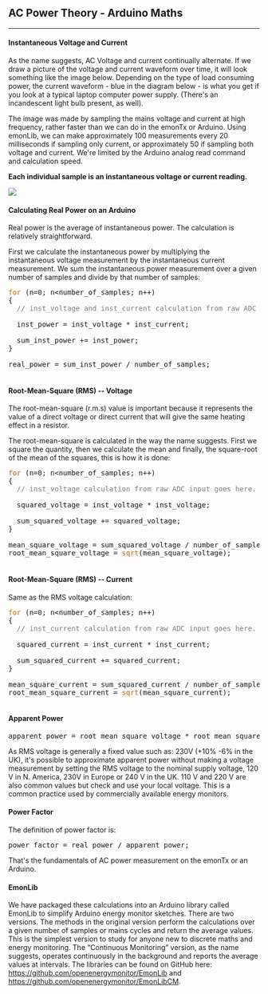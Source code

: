 ## AC Power Theory - Arduino Maths

***

#### Instantaneous Voltage and Current

As the name suggests, AC Voltage and current continually alternate. If we draw a picture of the voltage and current waveform over time, it will look something like the image below. Depending on the type of load consuming power, the current waveform - blue in the diagram below - is what you get if you look at a typical laptop computer power supply. (There's an incandescent light bulb present, as well).

The image was made by sampling the mains voltage and current at high frequency, rather faster than we can do in the emonTx or Arduino. Using emonLib, we can make approximately 100 measurements every 20 milliseconds if sampling only current, or approximately 50 if sampling both voltage and current. We're limited by the Arduino analog read command and calculation speed.

**Each individual sample is an instantaneous voltage or current reading.**

![](files/instvi.png)

#### Calculating Real Power on an Arduino

Real power is the average of instantaneous power. The calculation is relatively straightforward.

First we calculate the instantaneous power by multiplying the instantaneous voltage measurement by the instantaneous current measurement. We sum the instantaneous power measurement over a given number of samples and divide by that number of samples:

<pre><span style="color: #CC6600;">for</span> (n=0; n&lt;number_of_samples; n++)
{
  <span style="color: #7E7E7E;">// inst_voltage and inst_current calculation from raw ADC input goes here</span>

  inst_power = inst_voltage * inst_current;

  sum_inst_power += inst_power;
}

real_power = sum_inst_power / number_of_samples;

</pre>

#### Root-Mean-Square (RMS) -- Voltage

The  root-mean-square (r.m.s) value is important because it represents the value of a direct voltage or direct current that will give the same heating effect in a resistor.

The root-mean-square is calculated in the way the name suggests. First we square the quantity, then we calculate the mean and finally, the square-root of the mean of the squares, this is how it is done:

<pre><span style="color: #CC6600;">for</span> (n=0; n&lt;number_of_samples; n++)
{
  <span style="color: #7E7E7E;">// inst_voltage calculation from raw ADC input goes here.</span>

  squared_voltage = inst_voltage * inst_voltage;

  sum_squared_voltage += squared_voltage;
}

mean_square_voltage = sum_squared_voltage / number_of_samples;
root_mean_square_voltage = <span style="color: #CC6600;">sqrt</span>(mean_square_voltage);
 </pre>

#### Root-Mean-Square (RMS) -- Current

Same as the RMS voltage calculation:

<pre><span style="color: #CC6600;">for</span> (n=0; n&lt;number_of_samples; n++)
{
  <span style="color: #7E7E7E;">// inst_current calculation from raw ADC input goes here.</span>

  squared_current = inst_current * inst_current;

  sum_squared_current += squared_current;
}

mean_square_current = sum_squared_current / number_of_samples;
root_mean_square_current = <span style="color: #CC6600;">sqrt</span>(mean_square_current);

</pre>

#### Apparent Power

<pre>apparent_power = root_mean_square_voltage * root_mean_square_current;</pre>

As RMS voltage is generally a fixed value such as: 230V (+10% -6% in the UK), it's possible to approximate apparent power without making a voltage measurement by setting the RMS voltage to the nominal supply voltage, 120 V in N. America, 230V in Europe or 240 V in the UK. 110 V and 220 V are also common values but check and use your local voltage. This is a common practice used by commercially available energy monitors.

#### Power Factor

The definition of power factor is:

<pre>power_factor = real_power / apparent_power;
</pre>

That's the fundamentals of AC power measurement on the emonTx or an Arduino.

#### EmonLib

We have packaged these calculations into an Arduino library called EmonLib to simplify Arduino energy monitor sketches. There are two versions. The methods in the original version perform the calculations over a given number of samples or mains cycles and return the average values. This is the simplest version to study for anyone new to discrete maths and energy monitoring. The “Continuous Monitoring” version, as the name suggests, operates continuously in the background and reports the average values at intervals. The libraries can be found on GitHub here: https://github.com/openenergymonitor/EmonLib and https://github.com/openenergymonitor/EmonLibCM.
